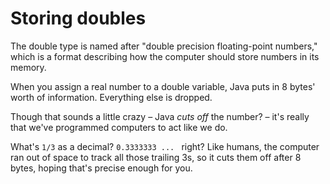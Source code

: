 # Storing doubles
The <word data-key="double">double</word> type is named after "double precision floating-point numbers," which is a format describing how the computer should store numbers in its memory.

When you assign a real number to a double variable, Java puts in <word data-key="byte">8 bytes'</word> worth of information. Everything else is dropped.

Though that sounds a little crazy – Java *cuts off* the number? – it's really that we've programmed computers to act like we do. 

What's `1/3` as a decimal? `0.3333333 ... ` right? Like humans, the computer ran out of space to track all those trailing 3s, so it cuts them off after 8 bytes, hoping that's precise enough for you.